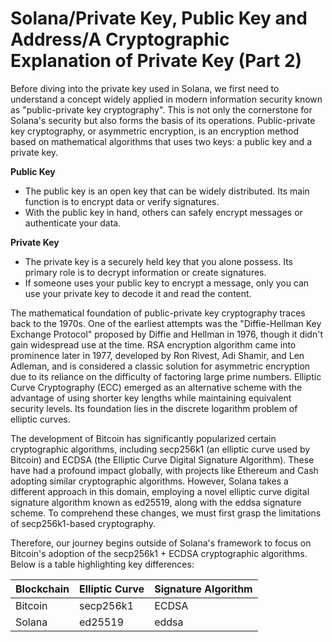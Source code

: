 # Solana/Private Key, Public Key and Address/A Cryptographic Explanation of Private Key (Part 2)

Before diving into the private key used in Solana, we first need to understand a concept widely applied in modern information security known as "public-private key cryptography". This is not only the cornerstone for Solana's security but also forms the basis of its operations. Public-private key cryptography, or asymmetric encryption, is an encryption method based on mathematical algorithms that uses two keys: a public key and a private key.

**Public Key**

- The public key is an open key that can be widely distributed. Its main function is to encrypt data or verify signatures.
- With the public key in hand, others can safely encrypt messages or authenticate your data.

**Private Key**

- The private key is a securely held key that you alone possess. Its primary role is to decrypt information or create signatures.
- If someone uses your public key to encrypt a message, only you can use your private key to decode it and read the content.

The mathematical foundation of public-private key cryptography traces back to the 1970s. One of the earliest attempts was the "Diffie-Hellman Key Exchange Protocol" proposed by Diffie and Hellman in 1976, though it didn't gain widespread use at the time. RSA encryption algorithm came into prominence later in 1977, developed by Ron Rivest, Adi Shamir, and Len Adleman, and is considered a classic solution for asymmetric encryption due to its reliance on the difficulty of factoring large prime numbers. Elliptic Curve Cryptography (ECC) emerged as an alternative scheme with the advantage of using shorter key lengths while maintaining equivalent security levels. Its foundation lies in the discrete logarithm problem of elliptic curves.

The development of Bitcoin has significantly popularized certain cryptographic algorithms, including secp256k1 (an elliptic curve used by Bitcoin) and ECDSA (the Elliptic Curve Digital Signature Algorithm). These have had a profound impact globally, with projects like Ethereum and Cash adopting similar cryptographic algorithms. However, Solana takes a different approach in this domain, employing a novel elliptic curve digital signature algorithm known as ed25519, along with the eddsa signature scheme. To comprehend these changes, we must first grasp the limitations of secp256k1-based cryptography.

Therefore, our journey begins outside of Solana's framework to focus on Bitcoin's adoption of the secp256k1 + ECDSA cryptographic algorithms. Below is a table highlighting key differences:

| Blockchain | Elliptic Curve | Signature Algorithm |
| ---------- | -------------- | ------------------- |
| Bitcoin    | secp256k1      | ECDSA               |
| Solana     | ed25519        | eddsa               |
